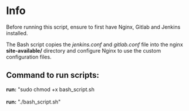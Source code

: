 # Info

Before running this script, ensure to first have Nginx, Gitlab and Jenkins installed. <br>

The Bash script copies the _jenkins.conf_ and _gitlab.conf_ file into the nginx **site-available/** directory and configure Nginx to use the custom configuration files.

## Command to run scripts:
**run:** "sudo chmod +x bash_script.sh <br><br>
**run:** "./bash_script.sh"

